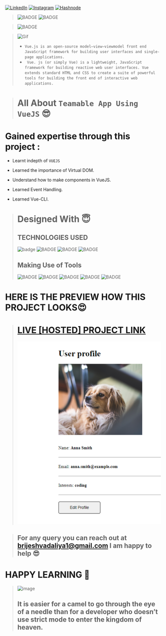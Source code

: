 
<!-- Social Links -->

[![LinkedIn][linkedin-shield]][linkedin-url]
[![Instagram][instagram-shield]][instagram-url]
[![Hashnode][hashnode-shield]][hashnode-url]



>![BADGE](https://img.shields.io/badge/HTML-CSS-lightgrey)
>![BADGE](https://img.shields.io/badge/VUEJS-lightgrey)

>![BADGE](https://img.shields.io/badge/MADE%20WITH%20FUN%20BY-BRIJESH%20VADALIA-blue)


> ![Gif](https://camo.githubusercontent.com/24b74a4d1a25c46e8d68cb58bba4df3de1059a53f0ef85d9a4be281e7a69a887/68747470733a2f2f7468756d62732e6766796361742e636f6d2f50696e6b5069657263696e6742756c6c2d73697a655f726573747269637465642e676966)
> - `Vue.js is an open-source model–view–viewmodel front end JavaScript framework for building user interfaces and single-page applications.`
> - ` Vue. js (or simply Vue) is a lightweight, JavaScript framework for building reactive web user interfaces. Vue extends standard HTML and CSS to create a suite of powerful tools for building the front end of interactive web applications.`

> # All About `Teamable App Using VueJS` 😎

# **Gained expertise through this project :**

- Learnt indepth of `VUEJS` 

- Learned the importance of Virtual DOM.

- Understand how to make components in VueJS.

- Learned Event Handling. 

- Learned Vue-CLI.

># Designed With 😇
>## TECHNOLOGIES USED 
>![badge](https://img.shields.io/badge/HTML5-HTML5-orange)
![BADGE](https://img.shields.io/badge/CSS3-CSS3-blue)
![BADGE](https://img.shields.io/badge/JAVASCRIPT-JAVASCRIPT-yellow)
![BADGE](https://img.shields.io/badge/VUEJS-VUEJS-green)
>## Making Use of Tools
>![BADGE](https://img.shields.io/badge/GOOGLE-CHROME-blue)
>![BADGE](https://img.shields.io/badge/GIT-HUB-lightgrey)
>![BADGE](https://img.shields.io/badge/VS-CODE-blue)
>![BADGE](https://img.shields.io/badge/GIT-GIT-orange)
>![BADGE](https://img.shields.io/badge/VERCEL-VERCEL-blue)


# HERE IS THE PREVIEW HOW THIS PROJECT LOOKS😍
># [LIVE [HOSTED] PROJECT LINK](https://teamable-app-using-vue-js.vercel.app/ "Teamable App")
>![Screenshot](./screenshot/screenshot-1.png)





>## For any query you can reach out at brijeshvadaliya1@gmail.com I am happy to help 😎

# HAPPY LEARNING 🤩
>![image](https://raw.githubusercontent.com/ikeyurp/ikeyurp/master/src/Comp-Man.gif)
>##  It is easier for a camel to go through the eye of a needle than for a developer who doesn’t use strict mode to enter the kingdom of heaven.








<!-- Linkedin -->

[linkedin-shield]: https://img.shields.io/badge/-LinkedIn-black.svg?style=for-the-badge&logo=linkedin&colorB=0B5FBB
[linkedin-url]: https://www.linkedin.com/in/brijesh-vadaliya-16b3a2202/

<!-- Instagram -->

[instagram-shield]: https://img.shields.io/badge/Instagram-%23E4405F.svg?style=for-the-badge&logo=Instagram&logoColor=white
[instagram-url]: https://www.instagram.com/brijesh_vadaliya_8128/


<!-- Hashnode -->

[hashnode-shield]: https://img.shields.io/badge/Hashnode-2962FF?style=for-the-badge&logo=hashnode&logoColor=white
[hashnode-url]: https://brijeshvadaliya8128.hashnode.dev/




